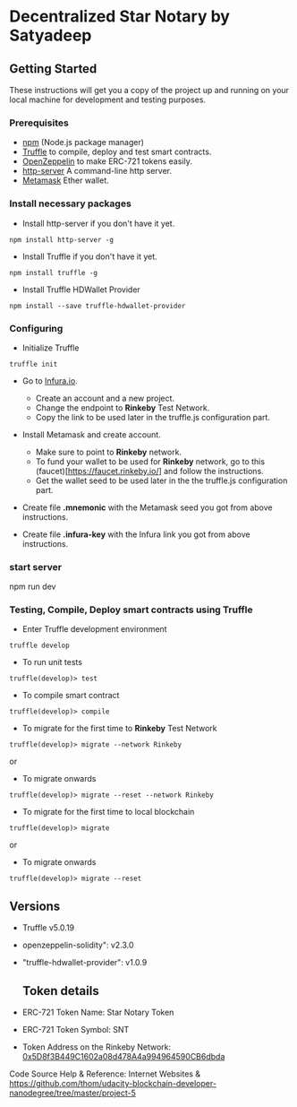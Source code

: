 # Decentralized Star Notary by Satyadeep

## Getting Started

These instructions will get you a copy of the project up and running on your local machine for development and testing purposes.

### Prerequisites
- [npm](https://www.npmjs.com/) (Node.js package manager)
- [Truffle](https://truffleframework.com/) to compile, deploy and test smart contracts.
- [OpenZeppelin](https://openzeppelin.org/) to make ERC-721 tokens easily.
- [http-server](https://www.npmjs.com/package/http-server) A command-line http server.
- [Metamask](https://metamask.io/) Ether wallet.

### Install necessary packages

- Install http-server if you don't have it yet.
```
npm install http-server -g
```

- Install Truffle if you don't have it yet.
```
npm install truffle -g
```

- Install Truffle HDWallet Provider
```
npm install --save truffle-hdwallet-provider
```

### Configuring

- Initialize Truffle
```
truffle init
```

- Go to [Infura.io](https://www.infura.io/). 
  - Create an account and a new project.
  - Change the endpoint to **Rinkeby** Test Network.
  - Copy the link to be used later in the truffle.js configuration part.

- Install Metamask and create account.
  - Make sure to point to **Rinkeby** network.
  - To fund your wallet to be used for **Rinkeby** network, go to this (faucet)[https://faucet.rinkeby.io/] and follow the instructions.
  - Get the wallet seed to be used later in the the truffle.js configuration part.

- Create file **.mnemonic** with the Metamask seed you got from above instructions.
- Create file **.infura-key** with the Infura link you got from above instructions.

### start server
npm run dev

### Testing, Compile, Deploy smart contracts using Truffle

- Enter Truffle development environment
```
truffle develop
```

- To run unit tests
```
truffle(develop)> test
```

- To compile smart contract
```
truffle(develop)> compile
```

- To migrate for the first time to **Rinkeby** Test Network
```
truffle(develop)> migrate --network Rinkeby
```
or 
- To migrate onwards
```
truffle(develop)> migrate --reset --network Rinkeby
```

- To migrate for the first time to local blockchain
```
truffle(develop)> migrate
```
or 
- To migrate onwards
```
truffle(develop)> migrate --reset
```


## Versions

* Truffle v5.0.19
* openzeppelin-solidity": v2.3.0
* "truffle-hdwallet-provider": v1.0.9

	## Token details

* ERC-721 Token Name: Star Notary Token
* ERC-721 Token Symbol: SNT
* Token Address on the Rinkeby Network: [0x5D8f3B449C1602a08d478A4a994964590CB6dbda](https://rinkeby.etherscan.io/address/0x5D8f3B449C1602a08d478A4a994964590CB6dbda)

Code Source Help & Reference: Internet Websites & https://github.com/thom/udacity-blockchain-developer-nanodegree/tree/master/project-5

